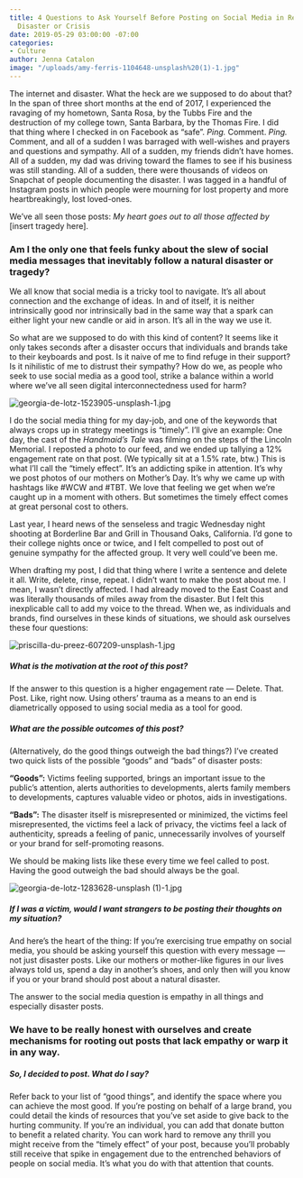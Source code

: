 ```yaml
---
title: 4 Questions to Ask Yourself Before Posting on Social Media in Response to a
  Disaster or Crisis
date: 2019-05-29 03:00:00 -07:00
categories:
- Culture
author: Jenna Catalon
image: "/uploads/amy-ferris-1104648-unsplash%20(1)-1.jpg"
---
```


The internet and disaster. What the heck are we supposed to do about that? In the span of three short months at the end of 2017, I experienced the ravaging of my hometown, Santa Rosa, by the Tubbs Fire and the destruction of my college town, Santa Barbara, by the Thomas Fire. I did that thing where I checked in on Facebook as “safe”. _Ping._ Comment. _Ping._ Comment, and all of a sudden I was barraged with well-wishes and prayers and questions and sympathy. All of a sudden, my friends didn’t have homes. All of a sudden, my dad was driving toward the flames to see if his business was still standing. All of a sudden, there were thousands of videos on Snapchat of people documenting the disaster. I was tagged in a handful of Instagram posts in which people were mourning for lost property and more heartbreakingly, lost loved-ones.
	
We’ve all seen those posts: _My heart goes out to all those affected by_ [insert tragedy here]. 

### Am I the only one that feels funky about the slew of social media messages that inevitably follow a natural disaster or tragedy?

We all know that social media is a tricky tool to navigate. It’s all about connection and the exchange of ideas. In and of itself, it is neither intrinsically good nor intrinsically bad in the same way that a spark can either light your new candle or aid in arson. It’s all in the way we use it.
	
So what are we supposed to do with this kind of content? It seems like it only takes seconds after a disaster occurs that individuals and brands take to their keyboards and post. Is it naive of me to find refuge in their support? Is it nihilistic of me to distrust their sympathy? How do we, as people who seek to use social media as a good tool, strike a balance within a world where we’ve all seen digital interconnectedness used for harm?

![georgia-de-lotz-1523905-unsplash-1.jpg](/uploads/georgia-de-lotz-1523905-unsplash-1.jpg)
	
I do the social media thing for my day-job, and one of the keywords that always crops up in strategy meetings is “timely”. I’ll give an example: One day, the cast of the _Handmaid’s Tale_ was filming on the steps of the Lincoln Memorial. I reposted a photo to our feed, and we ended up tallying a 12% engagement rate on that post. (We typically sit at a 1.5% rate, btw.) This is what I’ll call the “timely effect”. It’s an addicting spike in attention. It’s why we post photos of our mothers on Mother’s Day. It’s why we came up with hashtags like #WCW and #TBT. We love that feeling we get when we’re caught up in a moment with others. But sometimes the timely effect comes at great personal cost to others.
	
Last year, I heard news of the senseless and tragic Wednesday night shooting at Borderline Bar and Grill in Thousand Oaks, California. I’d gone to their college nights once or twice, and I felt compelled to post out of genuine sympathy for the affected group. It very well could’ve been me.
	
When drafting my post, I did that thing where I write a sentence and delete it all. Write, delete, rinse, repeat. I didn’t want to make the post about me. I mean, I wasn’t directly affected. I had already moved to the East Coast and was literally thousands of miles away from the disaster. But I felt this inexplicable call to add my voice to the thread. When we, as individuals and brands, find ourselves in these kinds of situations, we should ask ourselves these four questions:

![priscilla-du-preez-607209-unsplash-1.jpg](/uploads/priscilla-du-preez-607209-unsplash-1.jpg)

##### What is the motivation at the root of this post?

If the answer to this question is a higher engagement rate — Delete. That. Post. Like, right now. Using others’ trauma as a means to an end is diametrically opposed to using social media as a tool for good.

##### What are the possible outcomes of this post? 

(Alternatively, do the good things outweigh the bad things?) I’ve created two quick lists of the possible “goods” and “bads” of disaster posts:

**“Goods”:** Victims feeling supported, brings an important issue to the public’s attention, alerts authorities to developments, alerts family members to developments, captures valuable video or photos, aids in investigations.

**“Bads”:** The disaster itself is misrepresented or minimized, the victims feel misrepresented, the victims feel a lack of privacy, the victims feel a lack of authenticity, spreads a feeling of panic, unnecessarily involves of yourself or your brand for self-promoting reasons.

We should be making lists like these every time we feel called to post. Having the good outweigh the bad should always be the goal.

![georgia-de-lotz-1283628-unsplash (1)-1.jpg](/uploads/georgia-de-lotz-1283628-unsplash%20(1)-1.jpg)

##### If I was a victim, would I want strangers to be posting their thoughts on my situation? 

And here’s the heart of the thing: If you’re exercising true empathy on social media, you should be asking yourself this question with every message — not just disaster posts. Like our mothers or mother-like figures in our lives always told us, spend a day in another’s shoes, and only then will you know if you or your brand should post about a natural disaster. 

The answer to the social media question is empathy in all things and especially disaster posts. 

### We have to be really honest with ourselves and create mechanisms for rooting out posts that lack empathy or warp it in any way.

##### So, I decided to post. What do I say? 

Refer back to your list of “good things”, and identify the space where you can achieve the most good. If you’re posting on behalf of a large brand, you could detail the kinds of resources that you’ve set aside to give back to the hurting community. If you’re an individual, you can add that donate button to benefit a related charity. You can work hard to remove any thrill you might receive from the “timely effect” of your post, because you’ll probably still receive that spike in engagement due to the entrenched behaviors of people on social media. It’s what you do with that attention that counts.
